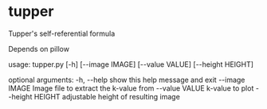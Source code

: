 # tupper
Tupper's self-referential formula

Depends on pillow

usage: tupper.py [-h] [--image IMAGE] [--value VALUE] [--height HEIGHT]

optional arguments:
  -h, --help       show this help message and exit
  --image IMAGE    Image file to extract the k-value from
  --value VALUE    k-value to plot
  --height HEIGHT  adjustable height of resulting image
